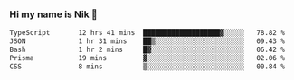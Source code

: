 ### Hi my name is Nik 👋

<!--
**NikDoe/NikDoe** is a ✨ _special_ ✨ repository because its `README.md` (this file) appears on your GitHub profile.

Here are some ideas to get you started:

- 🔭 I’m currently working on ...
- 🌱 I’m currently learning ...
- 👯 I’m looking to collaborate on ...
- 🤔 I’m looking for help with ...
- 💬 Ask me about ...
- 📫 How to reach me: ...
- 😄 Pronouns: ...
- ⚡ Fun fact: ...
-->

<!--START_SECTION:waka-->

```txt
TypeScript       12 hrs 41 mins  ███████████████████▓░░░░░   78.82 %
JSON             1 hr 31 mins    ██▒░░░░░░░░░░░░░░░░░░░░░░   09.43 %
Bash             1 hr 2 mins     █▓░░░░░░░░░░░░░░░░░░░░░░░   06.42 %
Prisma           19 mins         ▓░░░░░░░░░░░░░░░░░░░░░░░░   02.06 %
CSS              8 mins          ▒░░░░░░░░░░░░░░░░░░░░░░░░   00.84 %
```

<!--END_SECTION:waka-->
